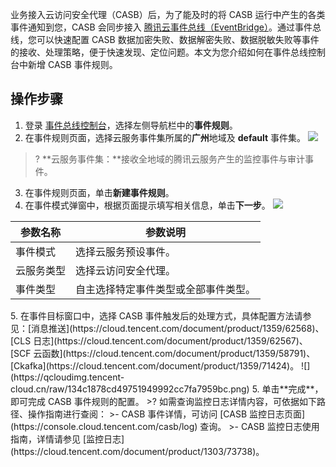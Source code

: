 业务接入云访问安全代理（CASB）后，为了能及时的将 CASB 运行中产生的各类事件通知到您，CASB 会同步接入 [腾讯云事件总线（EventBridge）](https://cloud.tencent.com/document/product/1359/54353)。通过事件总线，您可以快速配置 CASB 数据加密失败、数据解密失败、数据脱敏失败等事件的接收、处理策略，便于快速发现、定位问题。本文为您介绍如何在事件总线控制台中新增 CASB 事件规则。

## 操作步骤
1. 登录 [事件总线控制台](https://console.cloud.tencent.com/eb/rule?regionId=1)，选择左侧导航栏中的**事件规则**。
2. 在事件规则页面，选择云服务事件集所属的**广州**地域及 **default** 事件集。
![](https://qcloudimg.tencent-cloud.cn/raw/e4e4bd7060742d075a27491cbf971e81.png)
>? **云服务事件集：**接收全地域的腾讯云服务产生的监控事件与审计事件。
3. 在事件规则页面，单击**新建事件规则**。
4. 在事件模式弹窗中，根据页面提示填写相关信息，单击**下一步**。
![](https://qcloudimg.tencent-cloud.cn/raw/52dc04ef69d6d2fb1ddad68cf6835ad7.png)
<table>
<thead>
<tr>
<th>参数名称</th>
<th>参数说明</th>
</tr>
</thead>
<tbody><tr>
<td>事件模式</td>
<td>选择云服务预设事件。</td>
</tr>
<tr>
<td>云服务类型</td>
<td>选择云访问安全代理。</td>
</tr>
<tr>
<td>事件类型</td>
<td>自主选择特定事件类型或全部事件类型。</td>
</tr>
</tbody></table>
5. 在事件目标窗口中，选择 CASB 事件触发后的处理方式，具体配置方法请参见：[消息推送](https://cloud.tencent.com/document/product/1359/62568)、[CLS 日志](https://cloud.tencent.com/document/product/1359/62567)、[SCF 云函数](https://cloud.tencent.com/document/product/1359/58791)、[Ckafka](https://cloud.tencent.com/document/product/1359/71424)。
![](https://qcloudimg.tencent-cloud.cn/raw/134c1878cd49751949992cc7fa7959bc.png)
5. 单击**完成**，即可完成 CASB 事件规则的配置。
>? 如需查询监控日志详情内容，可依据如下路径、操作指南进行查阅：
>- CASB 事件详情，可访问 [CASB 监控日志页面](https://console.cloud.tencent.com/casb/log) 查询。
>- CASB 监控日志使用指南，详情请参见 [监控日志](https://cloud.tencent.com/document/product/1303/73738)。
